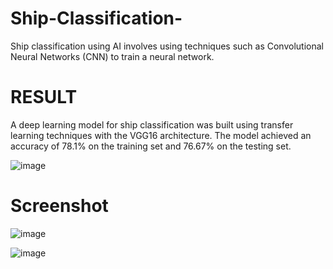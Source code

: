 # Ship-Classification-
Ship classification using AI involves using techniques such as Convolutional Neural Networks (CNN) to train a neural network.


# RESULT

A deep learning model for ship classification was built using transfer learning techniques with the VGG16 architecture. The model achieved an accuracy of 78.1% on the training set and 76.67% on the testing set.  

![image](https://github.com/smartinternz02/SPSGP-523630-Ship-Classification-using-IBM-Watson/assets/91458980/79bd007e-4e4b-4c59-aa2e-05c23f9ce4dc)

# Screenshot

![image](https://github.com/smartinternz02/SPSGP-523630-Ship-Classification-using-IBM-Watson/assets/91458980/f64d2fdf-6aef-4fd6-a315-db4433778f4b)

![image](https://github.com/smartinternz02/SPSGP-523630-Ship-Classification-using-IBM-Watson/assets/91458980/2db451d6-d5a5-427c-ac13-484eaff095f4)

